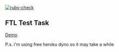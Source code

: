 [![ruby-check](https://github.com/SaenkoJr/ftl-test-task/actions/workflows/ruby-check.yml/badge.svg)](https://github.com/SaenkoJr/ftl-test-task/actions/workflows/ruby-check.yml)

## FTL Test Task

[Demo](https://ftl-test-task.herokuapp.com)

P.s. i'm using free heroku dyno so it may take a while
